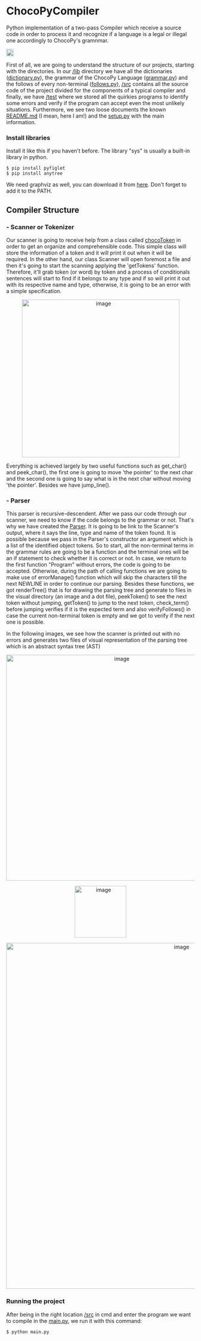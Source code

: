 # ChocoPyCompiler
Python implementation of a two-pass Compiler which receive a source code in order to process it and recognize if a language is a legal or illegal one accordingly to ChocoPy's gramnmar.

<img src="https://user-images.githubusercontent.com/63054183/231643361-4fe1ec27-292c-4ff3-88ba-a863f26eb03b.png" width=20/>

First of all, we are going to understand the structure of our projects, starting with the directories. In our [/lib](https://github.com/alexjr2001/ChocoPyCompiler/tree/main/lib) directory we have all the dictionaries ([dictionary.py](https://github.com/alexjr2001/ChocoPyCompiler/blob/main/lib/dictionary.py)), the grammar of the ChocoPy Language ([grammar.py](https://github.com/alexjr2001/ChocoPyCompiler/blob/feature/lib/grammar.py)) and the follows of every non-terminal ([follows.py](https://github.com/alexjr2001/ChocoPyCompiler/blob/feature/lib/follows.py)), [/src](https://github.com/alexjr2001/ChocoPyCompiler/tree/main/src) contains all the source code of the project divided for the components of a typical compiler and finally, we have [/test](https://github.com/alexjr2001/ChocoPyCompiler/tree/main/test) where we stored all the quirkies programs to identify some errors and verify if the program can accept even the most unlikely situations. Furthermore, we see two loose documents the known [README.md](https://github.com/alexjr2001/ChocoPyCompiler/blob/main/README.md) (I mean, here I am!) and the [setup.py](https://github.com/alexjr2001/ChocoPyCompiler/blob/main/setup.py) with the main information.


### Install libraries 

Install it like this if you haven't before. The library "sys" is usually a built-in library in python.

```
$ pip install pyfiglet
$ pip install anytree
```
We need graphviz as well, you can download it from [here](https://graphviz.org/download/). Don't forget to add it to the PATH.

## Compiler Structure

### - Scanner or Tokenizer
Our scanner is going to receive help from a class called [chocoToken](https://github.com/alexjr2001/ChocoPyCompiler/blob/main/src/chocoToken.py) in order to get an organize and comprehensible code. This simple class will store the information of a token and it will print it out when it will be required. In the other hand, our class Scanner will open foremost a file and then it's going to start the scanning applying the 'getTokens' function. Therefore, it'll grab token (or word) by token and a process of conditionals sentences will start to find if it belongs to any type and if so will print it out with its respective name and type, otherwise, it is going to be an error with a simple specification.

<p align="center"><img width="421" alt="image" src="https://user-images.githubusercontent.com/63054183/231651433-087784c7-e2ab-4751-9193-f9b840c055d6.png"></p>

Everything is achieved largely by two useful functions such as get_char() and peek_char(), the first one is going to move 'the pointer' to the next char and the second one is going to say what is in the next char without moving 'the pointer'. Besides we have jump_line().

### - Parser
This parser is recursive-descendent. After we pass our code through our scanner, we need to know if the code belongs to the grammar or not. That's why we have created the [Parser](https://github.com/alexjr2001/ChocoPyCompiler/blob/feature/src/RDparser.py). It is going to be link to the Scanner's output, where it says the line, type and name of the token found. It is possible because we pass in the Parser's constructor an argument which is a list of the identified object tokens. So to start, all the non-terminal terms in the grammar rules are going to be a function and the terminal ones will be an if statement to check whether it is correct or not. In case, we return to the first function "Program" without errors, the code is going to be accepted. Otherwise, during the path of calling functions we are going to make use of errorManage() function which will skip the characters till the next NEWLINE in order to continue our parsing.
Besides these functions, we got renderTree() that is for drawing the parsing tree and generate to files in the visual directory (an image and a dot file), peekToken() to see the next token without jumping, getToken() to jump to the next token, check_term() before jumping verifies if it is the expected term and also verifyFollows() in case the current non-terminal token is empty and we got to verify if the next one is possible. 

In the following images, we see how the scanner is printed out with no errors and generates two files of visual representation of the parsing tree which is an abstract syntax tree (AST)
<p align="center"><img width="602" alt="image" src="https://github.com/alexjr2001/ChocoPyCompiler/assets/63054183/cd5e09b9-e85a-492f-96ec-bb4d8cd99b25"></p>
<p align="center"><img width="138" alt="image" src="https://github.com/alexjr2001/ChocoPyCompiler/assets/63054183/eef43fa5-7ace-49c4-962e-b37d4f1372c7"></p>
<p align="center"><img width="922" alt="image" src="https://github.com/alexjr2001/ChocoPyCompiler/assets/63054183/49aa9594-0270-4b49-810d-5aa2961043b2"></p>






### Running the project

After being in the right location [/src](https://github.com/alexjr2001/ChocoPyCompiler/tree/main/src) in cmd and enter the program we want to compile in the [main.py](https://github.com/alexjr2001/ChocoPyCompiler/blob/main/src/main.py), we run it with this command:

```
$ python main.py
```

